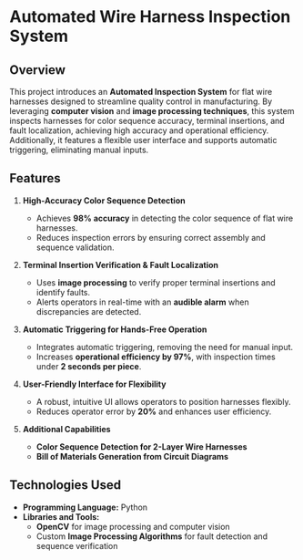 # Automated Wire Harness Inspection System

## Overview

This project introduces an **Automated Inspection System** for flat wire harnesses designed to streamline quality control in manufacturing. By leveraging **computer vision** and **image processing techniques**, this system inspects harnesses for color sequence accuracy, terminal insertions, and fault localization, achieving high accuracy and operational efficiency. Additionally, it features a flexible user interface and supports automatic triggering, eliminating manual inputs.

## Features

1. **High-Accuracy Color Sequence Detection**
   - Achieves **98% accuracy** in detecting the color sequence of flat wire harnesses.
   - Reduces inspection errors by ensuring correct assembly and sequence validation.

2. **Terminal Insertion Verification & Fault Localization**
   - Uses **image processing** to verify proper terminal insertions and identify faults.
   - Alerts operators in real-time with an **audible alarm** when discrepancies are detected.

3. **Automatic Triggering for Hands-Free Operation**
   - Integrates automatic triggering, removing the need for manual input.
   - Increases **operational efficiency by 97%**, with inspection times under **2 seconds per piece**.

4. **User-Friendly Interface for Flexibility**
   - A robust, intuitive UI allows operators to position harnesses flexibly.
   - Reduces operator error by **20%** and enhances user efficiency.

5. **Additional Capabilities**
   - **Color Sequence Detection for 2-Layer Wire Harnesses**
   - **Bill of Materials Generation from Circuit Diagrams**

## Technologies Used

- **Programming Language:** Python
- **Libraries and Tools:** 
  - **OpenCV** for image processing and computer vision
  - Custom **Image Processing Algorithms** for fault detection and sequence verification
